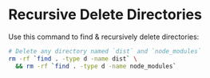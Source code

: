 # Recursive Delete Directories

Use this command to find & recursively delete directories:

```bash
# Delete any directory named `dist` and `node_modules`
rm -rf `find . -type d -name dist` \
  && rm -rf `find . -type d -name node_modules`
```
